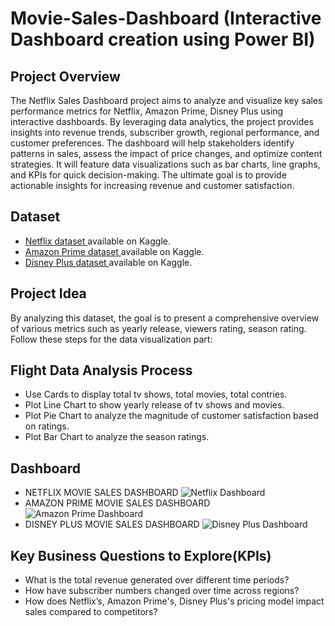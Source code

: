 # Movie-Sales-Dashboard (Interactive Dashboard creation using Power BI)

## Project Overview
The Netflix Sales Dashboard project aims to analyze and visualize key sales performance metrics for Netflix, Amazon Prime, Disney Plus using interactive dashboards. By leveraging data analytics, the project provides insights into revenue trends, subscriber growth, regional performance, and customer preferences. The dashboard will help stakeholders identify patterns in sales, assess the impact of price changes, and optimize content strategies. It will feature data visualizations such as bar charts, line graphs, and KPIs for quick decision-making. The ultimate goal is to provide actionable insights for increasing revenue and customer satisfaction.

## Dataset
- <a href="https://www.kaggle.com/datasets/shivamb/netflix-shows"> Netflix dataset </a> available on Kaggle.
- <a href="https://www.kaggle.com/datasets/shivamb/amazon-prime-movies-and-tv-shows"> Amazon Prime dataset </a> available on Kaggle.
- <a href="https://www.kaggle.com/datasets/shivamb/disney-movies-and-tv-shows"> Disney Plus dataset </a> available on Kaggle.

## Project Idea 
By analyzing this dataset, the goal is to present a comprehensive overview of various metrics such as yearly release, viewers rating, season rating. Follow these steps for the data visualization part:

## Flight Data Analysis Process
- Use Cards to display total tv shows, total movies, total contries.
- Plot Line Chart to show yearly release of tv shows and movies.
- Plot Pie Chart to analyze the magnitude of customer satisfaction based on ratings.
- Plot Bar Chart to analyze the season ratings.

## Dashboard
- NETFLIX MOVIE SALES DASHBOARD
  ![Netflix Dashboard](https://github.com/user-attachments/assets/20db35d0-8f7f-4c35-9a82-2d58366ed47b)
- AMAZON PRIME MOVIE SALES DASHBOARD
  ![Amazon Prime Dashboard](https://github.com/user-attachments/assets/5584450c-29d8-48f7-8d08-20bc18874007)
- DISNEY PLUS MOVIE SALES DASHBOARD
  ![Disney Plus Dashboard](https://github.com/user-attachments/assets/3641e0b3-2f0c-4d0e-8719-7d26a878a054)

## Key Business Questions to Explore(KPIs)
- What is the total revenue generated over different time periods?
- How have subscriber numbers changed over time across regions?
- How does Netflix’s, Amazon Prime's, Disney Plus's pricing model impact sales compared to competitors?
